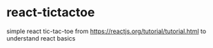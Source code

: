 # react-tictactoe
simple react tic-tac-toe from https://reactjs.org/tutorial/tutorial.html to understand react basics 
